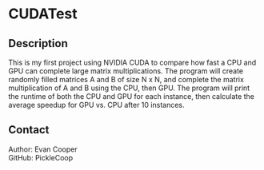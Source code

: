 # CUDATest

## Description
This is my first project using NVIDIA CUDA to compare how fast a CPU and GPU can complete large matrix multiplications.
The program will create randomly filled matrices A and B of size N x N, and complete the matrix multiplication of A and B using the CPU, then GPU. The program will print the runtime of both the CPU and GPU for each instance, then calculate the average speedup for GPU vs. CPU after 10 instances.

## Contact

Author: Evan Cooper  
GitHub: PickleCoop
